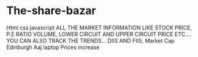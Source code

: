 # The-share-bazar
Html css javascript 
ALL THE MARKET INFORMATION LIKE STOCK PRICE, P.E RATIO
VOLUME, LOWER CIRCUIT AND UPPER CIRCUIT PRICE ETC.... 
YOU CAN ALSO TRACK THE TRENDS... 
DIIS AND FIIS, 
Market Cap
Edinburgh 
Aaj laptop
Prices increase 
